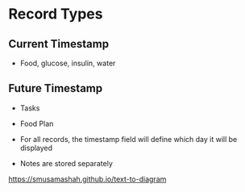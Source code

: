 # Record Types
## Current Timestamp
* Food, glucose, insulin, water

## Future Timestamp
* Tasks
* Food Plan

* For all records, the timestamp field will define which day it will be displayed
* Notes are stored separately

https://smusamashah.github.io/text-to-diagram